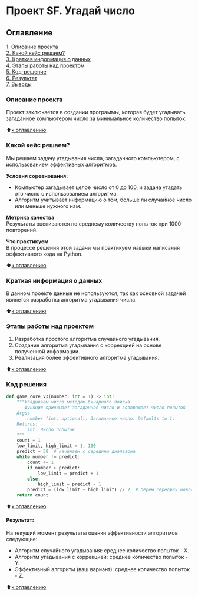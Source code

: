 
# Проект SF. Угадай число

## Оглавление  
[1. Описание проекта](.README.md#Описание-проекта)  
[2. Какой кейс решаем?](.README.md#Какой-кейс-решаем)  
[3. Краткая информация о данных](.README.md#Краткая-информация-о-данных)  
[4. Этапы работы над проектом](.README.md#Этапы-работы-над-проектом)  
[5. Код-решение](.README.md#код-решение)   
[6. Результат](.README.md#Результат)    
[7. Выводы](.README.md#Выводы) 

### Описание проекта    
Проект заключается в создании программы, которая будет угадывать загаданное компьютером число за минимальное количество попыток. 

:arrow_up:[к оглавлению](_)

### Какой кейс решаем?    
Мы решаем задачу угадывания числа, загаданного компьютером, с использованием эффективных алгоритмов. 

**Условия соревнования:**  
- Компьютер загадывает целое число от 0 до 100, и задача угадать это число с использованием алгоритма.
- Алгоритм учитывает информацию о том, больше ли случайное число или меньше нужного нам.

**Метрика качества**     
Результаты оцениваются по среднему количеству попыток при 1000 повторений.

**Что практикуем**     
В процессе решения этой задачи мы практикуем навыки написания эффективного кода на Python.

:arrow_up:[к оглавлению](.README.md#Оглавление)

### Краткая информация о данных
В данном проекте данные не используются, так как основной задачей является разработка алгоритма угадывания числа.

:arrow_up:[к оглавлению](.README.md#Оглавление)

### Этапы работы над проектом  
1. Разработка простого алгоритма случайного угадывания.
2. Создание алгоритма угадывания с коррекцией на основе полученной информации.
3. Реализация более эффективного алгоритма угадывания.

:arrow_up:[к оглавлению](.README.md#Оглавление)

### Код решения

```python
def game_core_v3(number: int = 1) -> int:
    """Угадываем число методом бинарного поиска.
       Функция принимает загаданное число и возвращает число попыток
    Args:
        number (int, optional): Загаданное число. Defaults to 1.
    Returns:
        int: Число попыток
    """
    count = 1
    low_limit, high_limit = 1, 100
    predict = 50  # начинаем с середины диапазона
    while number != predict:
        count += 1
        if number > predict:
            low_limit = predict + 1
        else:
            high_limit = predict - 1
        predict = (low_limit + high_limit) // 2  # берем середину нового диапазона
    return count
```

:arrow_up:[к оглавлению](.README.md#Оглавление)

#### Результат:  
На текущий момент результаты оценки эффективности алгоритмов следующие:
- Алгоритм случайного угадывания: среднее количество попыток - X.
- Алгоритм угадывания с коррекцией: среднее количество попыток - Y.
- Эффективный алгоритм (ваш вариант): среднее количество попыток - Z.

:arrow_up:[к оглавлению](.README.md#Оглавление)
